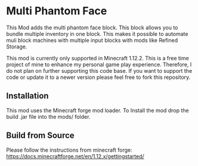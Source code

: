 # Multi Phantom Face

This Mod adds the multi phantom face block. This block allows you to bundle multiple inventory in one block. This makes it possible to automate muli block machines with multiple input blocks with mods like Refined Storage.

This mod is currently only supported in Minecraft 1.12.2. This is a free time project of mine to enhance my personal game play experience. Therefore, I do not plan on further supporting this code base. If you want to support the code or update it to a newer version please feel free to fork this repository.

## Installation

This mod uses the Minecraft forge mod loader. To Install the mod drop the build .jar file into the mods/ folder.

## Build from Source

Please follow the instructions from minecraft forge: https://docs.minecraftforge.net/en/1.12.x/gettingstarted/